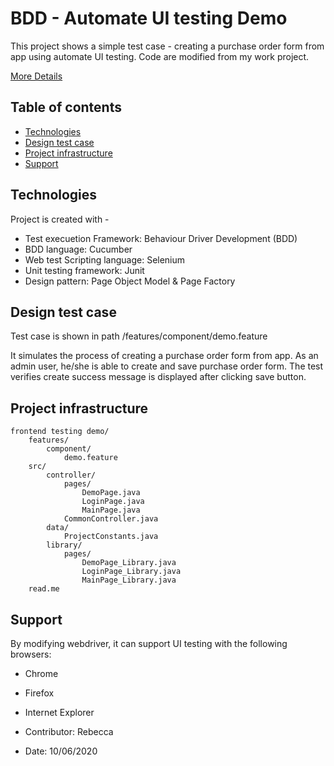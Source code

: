# BDD - Automate UI testing Demo
This project shows a simple test case - creating a purchase order form from app using automate UI testing. Code are modified from my work project.

[More Details](https://rebecca-li-portfolio.imfast.io/)



## Table of contents
* [Technologies](#technologies)
* [Design test case](#design-test-case)
* [Project infrastructure](#project-infrastructure)
* [Support](#Support)




## Technologies
Project is created with - 
* Test execuetion Framework: Behaviour Driver Development (BDD)
* BDD language: Cucumber
* Web test Scripting language: Selenium
* Unit testing framework: Junit
* Design pattern: Page Object Model & Page Factory 
	



## Design test case

Test case is shown in path /features/component/demo.feature

It simulates the process of creating a purchase order form from app. As an admin user, he/she is able to create and save purchase order form. The test verifies create success message is displayed after clicking save button.




## Project infrastructure
	frontend testing demo/
		features/
			component/
				demo.feature
		src/
			controller/
				pages/
					DemoPage.java
					LoginPage.java
					MainPage.java
				CommonController.java
			data/
				ProjectConstants.java
			library/
				pages/
					DemoPage_Library.java
					LoginPage_Library.java
					MainPage_Library.java
		read.me
   
   

## Support 
By modifying webdriver, it can support UI testing with the following browsers:

* Chrome
* Firefox
* Internet Explorer
   


* Contributor: Rebecca
* Date: 10/06/2020